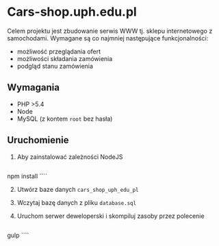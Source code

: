 # Cars-shop.uph.edu.pl
Celem projektu jest zbudowanie serwis WWW tj. sklepu internetowego z samochodami. Wymagane są co najmniej następujące funkcjonalności:
 * możliwość przeglądania ofert
 * możliwości składania zamówienia
 * podgląd stanu zamówienia

## Wymagania
* PHP >5.4
* Node
* MySQL (z kontem `root` bez hasła)

## Uruchomienie
1. Aby zainstalować zależności NodeJS

    ````
npm install
    ````

2. Utwórz baze danych `cars_shop_uph_edu_pl`
3. Wczytaj bazę danych z pliku `database.sql`
4. Uruchom serwer deweloperski i skompiluj zasoby przez polecenie

    ````
gulp
    ````

